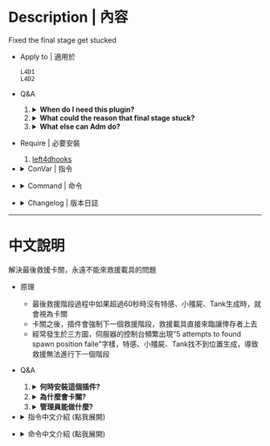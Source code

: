 # Description | 內容
Fixed the final stage get stucked

* Apply to | 適用於
    ```
    L4D1
    L4D2
    ```

* Q&A
    1. <details><summary><b>When do I need this plugin?</b></summary>

        * Sometimes tanks are not appearing on finale map, because "Panic" stage get stucked. 
            * Usuall happen in custom maps. 
            * The rescue vehicle nerver coming.
        * This plugin allows to set timeout (see ConVar) for Panic stage waiting the tank to appear. If that doesn't happen, plugin forcibly call the next stage and director automatically spawns the tank as it normally should.
        </details>

    2. <details><summary><b>What could the reason that final stage stuck?</b></summary>
    
        1. Too many common infected waiting to spawn, cause stage staying too long to proceed
            * People use other plugin or adjust cvars to keep spawning hordes, hordes keep coming and never ends
            * Solution: Try to delete plugins that spawn lots of mobs

        2. Not have valid position to spawn S.I. bots including tanks
            * Custom map nav problem, game director can not find a good place to spawn Tank
            * Solution: Go to contact map author

        3. Slot is full. Let's say if server only allow 18 max players, infected team max slot is 4
            * When players + bots (infected + survivor + spectator) reach 18 max, unable to spawn Tank (server slot is full)
            * When infected players + bots reach 4 max, unable to spawn Tank (infected team slot is full)
            * Solution: increase server slots or infected team slot
    </details>

    3. <details><summary><b>What else can Adm do?</b></summary>
    
        * Adm can type ```!nextstage``` if nothing happened in final stage.
    </details>

* Require | 必要安裝
    1. [left4dhooks](https://forums.alliedmods.net/showthread.php?t=321696)

* <details><summary>ConVar | 指令</summary>

    * cfg/sourcemod/l4d_finale_stage_fix.cfg
        ```php
        // Timeout (in sec.) for finale panic stage waiting for tank/painc horde to appear, otherwise stage forcibly changed
        l4d_finale_stage_fix_panicstage_timeout "60"

        // If 1, reset timer when common infected spawns
        l4d_finale_stage_fix_reset_ci_spawn "1"

        // If 1, reset timer when common infected death
        l4d_finale_stage_fix_reset_ci_death "1"

        // If 1, reset timer when special infected bot or tank bot spawns
        l4d_finale_stage_fix_reset_si_spawn "1"

        // If 1, reset timer when special infected bot or tank bot death
        l4d_finale_stage_fix_reset_si_death "1"
        ```
</details>

* <details><summary>Command | 命令</summary>

    * **(L4D2) Forcibly call the next stage. (Adm required: ADMFLAG_ROOT)**
        ```php
        sm_nextstage
        ```

    * **(L4D2) Prints current stage index and time passed. (Adm required: ADMFLAG_ROOT)**
        ```php
        sm_stage
        ```

    * **Call rescue vehicle immediately. (Adm required: ADMFLAG_ROOT)**
        ```php
        sm_callrescue
        ```
</details>

* <details><summary>Changelog | 版本日誌</summary>

    * v1.3h (2025-3-6)
        * Upate cvars

    * v1.2h (2025-1-23)
        * Support L4D1
        
    * v1.1h (2023-10-21)
        * Fix command not working

    * v1.0h (2023-5-12)
        * Add more check after final starts.
        * The plugin will force ForceNextStage if final stage stucks after 60 seconds.
        * Adm can type !nextstage if nothing happened.

    * v1.5
        * [Original Plugin by Dragokas](https://forums.alliedmods.net/showthread.php?t=334759)
</details>

- - - -
# 中文說明
解決最後救援卡關，永遠不能來救援載具的問題

* 原理
    * 最後救援階段過程中如果超過60秒時沒有特感、小殭屍、Tank生成時，就會視為卡關
    * 卡關之後，插件會強制下一個救援階段，救援載具直接來臨讓倖存者上去
    * 經常發生於三方圖，伺服器的控制台頻繁出現"5 attempts to found spawn position faile"字樣，特感、小殭屍、Tank找不到位置生成，導致救援無法進行下一個階段

* Q&A
    1. <details><summary><b>何時安裝這個插件?</b></summary>

        * 如果你經常遇到救援關卡
            * 很久的時候沒有特感、小殭屍、Tank生成卡關
            * 救援載具很久不出現卡關
    </details>

    2. <details><summary><b>為什麼會卡關?</b></summary>
    

        1. 太多普通殭屍等待生成，導致卡關
            * 常使用其他的插件生成大量的屍潮或殭屍，屍潮一直來導致救援階段無法繼續
            * 解決方式: 刪除會大量生成屍潮的插件

        2. 找不到合適的位置生成Tank
            * 常見於三方圖，地圖沒有做好(NAV 問題)，遊戲導演找不到地圖上人類看不見的位置生成Tank
            * 解決方式: 去怪地圖作者

        3. 位子已滿，假設伺服器只允許18個玩家、特感隊伍最大只能4個位子
            * 當真人玩家+Bots (特感 + 倖存者 + 旁觀者) 達到18個位子時，無法生成Tank (伺服器位子已滿)
            * 當特感隊伍的玩家+Bots 達到4個位子時，無法生成Tank (特感隊伍位子已滿)
            * 解決方式: 增加特感隊伍位子或是伺服器位子
    </details>

    3. <details><summary><b>管理員能做什麼?</b></summary>
    
        * 管理員可以於聊天框輸入 ```!nextstage``` 強制跳到下一個救援階段 (救援開始之後才能使用)
    </details>

* <details><summary>指令中文介紹 (點我展開)</summary>

    * cfg/sourcemod/l4d_finale_stage_fix.cfg
        ```php
        // 卡關等待時間，如果有特感Bot、小殭屍、Tank Bot生成時，則重新計時
        // 如果時間到則視為卡關，插件會強制下一個救援階段
        l4d_finale_stage_fix_panicstage_timeout "60"

        // 為1時，小殭屍生成時，則重新計時
        l4d_finale_stage_fix_reset_ci_spawn "1"

        // 為1時，小殭屍死亡時，則重新計時
        l4d_finale_stage_fix_reset_ci_death "1"

        // 為1時，特感Bot、Tank Bot生成時，則重新計時
        l4d_finale_stage_fix_reset_si_spawn "1"

        // 為1時，特感Bot、Tank Bot死亡時，則重新計時
        l4d_finale_stage_fix_reset_si_death "1"
        ```
</details>

* <details><summary>命令中文介紹 (點我展開)</summary>

    * **(L4D2) 強制跳到下一個救援階段 (救援開始之後才能使用) (權限: ADMFLAG_ROOT)**
        ```php
        sm_nextstage
        ```

    * **(L4D2) 顯示目前的救援階段以及已經過的時間 (救援開始之後才能使用) (權限: ADMFLAG_ROOT)**
        ```php
        sm_stage
        ```

    * **強制呼叫救援載具來臨 (救援開始之後才能使用) (權限: ADMFLAG_ROOT)**
        ```php
        sm_callrescue
        ```
</details>
